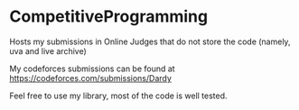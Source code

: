 # CompetitiveProgramming

Hosts my submissions in Online Judges that do not store the code (namely, uva and live archive)

My codeforces submissions can be found at https://codeforces.com/submissions/Dardy

Feel free to use my library, most of the code is well tested.
